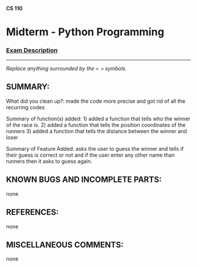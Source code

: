#### CS 110
# Midterm - Python Programming

### [Exam Description](https://docs.google.com/document/d/1Ufj77PmPzoBscdPSpU4tbXKDdBvvSYQCdwFyWRf41ps/edit?usp=sharing)

***

_Replace anything surrounded by the `< >` symbols._

## SUMMARY:
What did you clean up?: made the code more precise and got rid of all the recurring codes

Summary of function(s) added: 1) added a function that tells who the winner of the race is.
			      2) added a function that tells the position coordinates of the runners
			      3) added a function that tells the distance between the winner and loser

Summary of Feature Added: asks the user to guess the winner and tells if their guess is correct or not and if the user enter any other name than runners then it asks to guess again.

## KNOWN BUGS AND INCOMPLETE PARTS:
none

## REFERENCES:
none

## MISCELLANEOUS COMMENTS:
none
